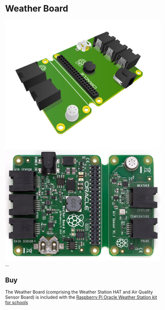 # Weather Board

![Weather Board](weather-board.png)
![Weather Board](weather-board-photo.png)
...

## Buy

The Weather Board (comprising the Weather Station HAT and Air Quality Sensor Board) is included with the [Raspberry Pi Oracle Weather Station kit for schools](https://www.raspberrypi.org/education/weather-station/)
